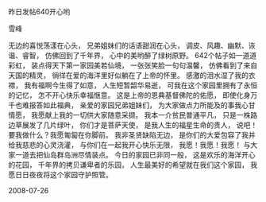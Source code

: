 昨日发帖640开心哟

雪峰


无边的喜悦荡漾在心头，
兄弟姐妹们的话语甜润在心头，
调皮、风趣、幽默、诙谐、睿智，
仿佛回到了千年界，
心中的美哟醉了绿树原野。
642个帖子如一道道彩虹，
装点得天下第一家园美若仙境，
一张张笑脸一句句温馨，
仿佛看到了来自天国的精灵，
徜徉在爱的海洋里好似躺在了上帝的怀里。
感激的泪水湿了我的衣襟，
我有福啊今生得了如意，
人生短暂韶华易逝，
可我在这个家园里拥有了永恒的记忆，
怎不开心快乐幸福惬意。
这是上帝的恩典基督佛陀的佑愿，
即使化身万千也难报答如此福典，
亲爱的家园兄弟姐妹们，
为大家做点力所能及的事我心甘情愿，
我愿献上我的一切供大家随意采撷。
我本一介贫民普通平凡，
只是一株路边草展发了几片绿叶，
你们才是菩萨天使，
是我人生的福星生命的贵人，
说吧！要我做什么？我愿匍匐在你脚前。
我非圣贤缺陷无边，
是你们的大爱包容了我并给我慈悲的心灵浇灌，
与你们在一起我开心快乐无限，
我愿！我愿！我愿！
与大家一道去把仙岛群岛洲尽情装点。
今日的家园已非同一般，
这是欢乐的海洋开心的花园，
千年界的拷贝谦卑者的乐园，
人生最美好的希望就在我们这个家园，
我愿日日夜夜将这个家园守护照管。

2008-07-26


